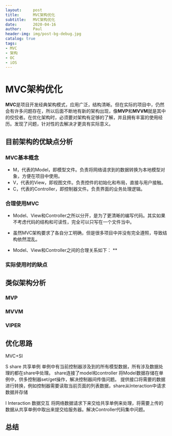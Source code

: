 ```yaml
---
layout:     post
title:      MVC架构优化
subtitle:   MVC架构优化
date:       2020-04-16
author:     Paul
header-img: img/post-bg-debug.jpg
catalog: true
tags:
- MVC
- 架构
- OC
- iOS
--- 
```



# MVC架构优化
**MVC**是项目开发经典架构模式，应用广泛，结构清晰。但在实际的项目中，仍然会有许多问题存在，所以后面不断地有新的架构出现，像**MVP**和**MVVM**就是其中的佼佼者。在优化架构时，必须要对架构有足够的了解，并且拥有丰富的使用经历。发现了问题，针对性的去解决才更具有实际意义。

## 目前架构的优缺点分析

### MVC基本概念
* M，代表的Model，即模型文件。负责将网络请求到的数据转换为本地模型对象，方便在项目中使用。
* V，代表的View，即视图文件。负责控件的初始化和布局，直接与用户接触。
* C，代表的Controller，即控制器文件。负责界面的业务处理逻辑。

### 合理使用MVC

* Model、View和Controller之所以分开，是为了更清晰的编写代码。其实如果不考虑代码的结构和可读性，完全可以只写在一个文件当中。

* 虽然MVC架构要求了各自分工明确，但是很多项目中并没有完全遵照，导致结构依然混乱。

* Model、View和Controller之间的合理关系如下：
** 
 
### 实际使用时的缺点



## 类似架构分析

### MVP

### MVVM

### VIPER

## 优化思路

MVC+SI

S share
共享单例 单例中有当前控制器涉及到的所有模型数据，所有涉及数据处理的都在share中处理。
share连接了model和controller
将Model数据存储在单例中，供多控制器set/get操作，解决控制器间传值问题。
提供接口将需要的数据进行转换，例如控制器需要读取当前页面的列表数据，share从Interaction中请求数据并存储

I Interaction
数据交互
将网络数据请求下来交给共享单例来处理，将需要上传的数据从共享单例中取出来提交给服务器。解决Controller代码集中问题。

## 总结
